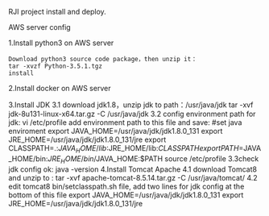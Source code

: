 RJI project install and deploy.

AWS server config

  1.Install python3 on AWS server
  
    Download python3 source code package，then unzip it：
    tar -xvzf Python-3.5.1.tgz
    install 
    
  
  2.Install docker on AWS server

  3.Install JDK
    3.1 download jdk1.8，unzip jdk to path：/usr/java/jdk
      tar -xvf jdk-8u131-linux-x64.tar.gz -C /usr/java/jdk
    3.2 config environment path for jdk:
      vi /etc/profile
      add environment path to this file and save:
      #set java enviroment
      export JAVA_HOME=/usr/java/jdk/jdk1.8.0_131
      export JRE_HOME=/usr/java/jdk/jdk1.8.0_131/jre
      export CLASSPATH=.:$JAVA_HOME/lib$:JRE_HOME/lib:$CLASSPATH
      export PATH=$JAVA_HOME/bin:$JRE_HOME/bin/$JAVA_HOME:$PATH
      source /etc/profile
    3.3check jdk config ok:
      java -version
  4.Install Tomcat Apache
    4.1 download Tomcat8 and unzip to :
      tar -xvf apache-tomcat-8.5.14.tar.gz -C /usr/java/tomcat/
    4.2 edit tomcat8 bin/setclasspath.sh file, add two lines for jdk config at the bottom of this file
       export JAVA_HOME=/usr/java/jdk/jdk1.8.0_131
       export JRE_HOME=/usr/java/jdk/jdk1.8.0_131/jre

